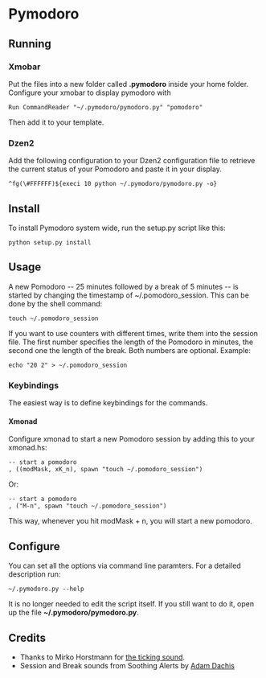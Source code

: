 # Pymodoro

## Running

### Xmobar

Put the files into a new folder called **.pymodoro** inside your home folder. Configure your xmobar to display pymodoro with

    Run CommandReader "~/.pymodoro/pymodoro.py" "pomodoro"

Then add it to your template.

### Dzen2

Add the following configuration to your Dzen2 configuration file to retrieve the current status of your Pomodoro and paste it in your display.

    ^fg(\#FFFFFF)${execi 10 python ~/.pymodoro/pymodoro.py -o}


## Install

To install Pymodoro system wide, run the setup.py script like this:

    python setup.py install

## Usage

A new Pomodoro -- 25 minutes followed by a break of 5 minutes -- is started by changing the timestamp of ~/.pomodoro_session. This can be done by the shell command:

    touch ~/.pomodoro_session

If you want to use counters with different times, write them into the session file. The first number specifies the length of the Pomodoro in minutes, the second one the length of the break. Both numbers are optional. Example:

    echo "20 2" > ~/.pomodoro_session

### Keybindings

The easiest way is to define keybindings for the commands.

#### Xmonad

Configure xmonad to start a new Pomodoro session by adding this to your xmonad.hs:

    -- start a pomodoro
    , ((modMask, xK_n), spawn "touch ~/.pomodoro_session")

Or:

    -- start a pomodoro
    , ("M-n", spawn "touch ~/.pomodoro_session")

This way, whenever you hit modMask + n, you will start a new pomodoro.

## Configure

You can set all the options via command line paramters. For a detailed description run:

    ~/.pymodoro.py --help

It is no longer needed to edit the script itself. If you still want to do it, open up the file **~/.pymodoro/pymodoro.py**.

## Credits

* Thanks to Mirko Horstmann for [the ticking sound](http://www.freesound.org/people/m1rk0/sounds/50070/).
* Session and Break sounds from Soothing Alerts by [Adam Dachis](http://adachis.kinja.com)
